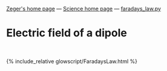 [Zeger's home page](https://www.hendrikse.name/) &mdash; [Science home page](https://www.hendrikse.name/science/) &mdash; [faradays_law.py](glowscript/faradays_law.html) 

# Electric field of a dipole
<div class="header_line"><br/></div>

{% include_relative glowscript/FaradaysLaw.html %}



